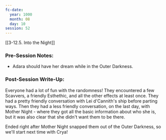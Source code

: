 ```yaml
---
fc-date:
  year: 1000
  month: 08
  day: 10
session: 52
---
```

[[3-12.5. Into the Night]]

### Pre-Session Notes:

* Adara should have her dream while in the Outer Darkness.

### Post-Session Write-Up:

Everyone had a lot of fun with the randomness! They encountered a few Scavvers, a friendly Esthethic, and all the other effects at least once. They had a pretty friendly conversation with Lei d'Cannith's ship before parting ways. Then they had a less friendly conversation, on the last day, with Mother Night - where they got all the basic information about who she is, but it was also clear that she didn't want them to be there.

Ended right after Mother Night snapped them out of the Outer Darkness, so we'll start next time with Crya!
